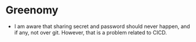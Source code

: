 # Greenomy

* I am aware that sharing secret and password should never happen, and if any, not over git. However, that is a problem related to CICD.